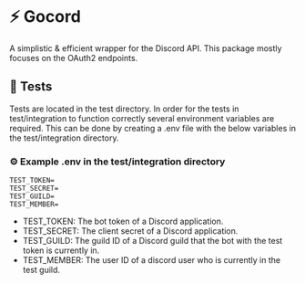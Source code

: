 # ⚡ Gocord

A simplistic & efficient wrapper for the Discord API. This package mostly focuses on the OAuth2 endpoints.

## 🦺 Tests

Tests are located in the test directory. In order for the tests in test/integration to function correctly several environment variables are required. This can be done by creating a .env file with the below variables in the test/integration directory.

### ⚙️ Example .env in the test/integration directory

```
TEST_TOKEN=
TEST_SECRET=
TEST_GUILD=
TEST_MEMBER=
```

- TEST_TOKEN: The bot token of a Discord application.
- TEST_SECRET: The client secret of a Discord application.
- TEST_GUILD: The guild ID of a Discord guild that the bot with the test token is currently in.
- TEST_MEMBER: The user ID of a discord user who is currently in the test guild.
